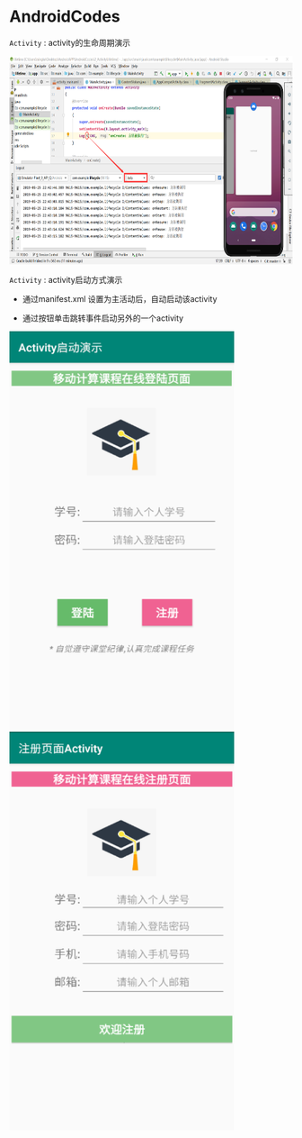 # AndroidCodes

`Activity` :    activity的生命周期演示 


<img src="https://github.com/tsingke/AndroidCodes/blob/master/2_Activity/lifecycle.png" width=700 height=370 /> 


`Activity` :    activity启动方式演示 

* 通过manifest.xml 设置为主活动后，自动启动该activity
  
* 通过按钮单击跳转事件启动另外的一个activity

<img src="https://github.com/tsingke/AndroidCodes/blob/master/2_Activity/intent/MainActivity.png" width=400 height=708 />  <img src="https://github.com/tsingke/AndroidCodes/blob/master/2_Activity/intent/RegActivity.png" width=400 height=708 />   





